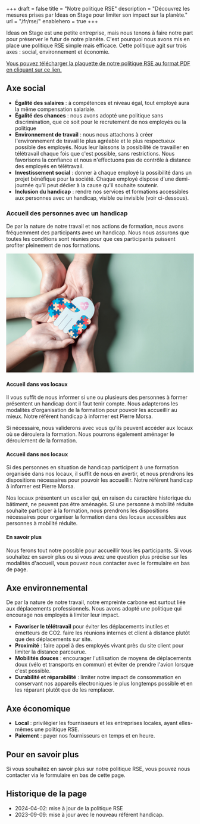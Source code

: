 +++
draft				= false
title				= "Notre politique RSE"
description	= "Découvrez les mesures prises par Ideas on Stage pour limiter son impact sur la planète."
url					= "/fr/rse/"
enablehero		= true
+++

Ideas on Stage est une petite entreprise, mais nous tenons à faire notre part pour préserver le futur de notre planète. C'est pourquoi nous avons mis en place une politique RSE simple mais efficace. Cette politique agit sur trois axes : social, environnement et économie.

[Vous pouvez télécharger la plaquette de notre politique RSE au format PDF en cliquant sur ce lien.](politique-rse-ideas-on-stage.pdf)

## Axe social

- **Égalité des salaires** : à compétences et niveau égal, tout employé aura la même compensation salariale.
- **Égalité des chances** : nous avons adopté une politique sans discrimination, que ce soit pour le recrutement de nos employés ou la politique 
- **Environnement de travail** : nous nous attachons à créer l'environnement de travail le plus agréable et le plus respectueux possible des employés. Nous leur laissons la possibilité de travailler en télétravail chaque fois que c'est possible, sans restrictions. Nous favorisons la confiance et nous n'effectuons pas de contrôle à distance des employés en télétravail. 
- **Investissement social** : donner à chaque employé la possibilité dans un projet bénéfique pour la société. Chaque employé dispose d'une demi-journée qu'il peut dédier à la cause qu'il souhaite soutenir.
- **Inclusion du handicap** : rendre nos services et formations accessibles aux personnes avec un handicap, visible ou invisible (voir ci-dessous).


### Accueil des personnes avec un handicap

De par la nature de notre travail et nos actions de formation, nous avons fréquemment des participants avec un handicap. Nous nous assurons que toutes les conditions sont réunies pour que ces participants puissent profiter pleinement de nos formations.

![Handicap](handicap.jpg)


#### Accueil dans vos locaux

Il vous suffit de nous informer si une ou plusieurs des personnes à former présentent un handicap dont il faut tenir compte. Nous adapterons les modalités d'organisation de la formation pour pouvoir les accueillir au mieux. Notre référent handicap à informer est Pierre Morsa.

Si nécessaire, nous validerons avec vous qu'ils peuvent accéder aux locaux où se déroulera la formation. Nous pourrons également aménager le déroulement de la formation.


#### Accueil dans nos locaux

Si des personnes en situation de handicap participent à une formation organisée dans nos locaux, il suffit de nous en avertir, et nous prendrons les dispositions nécessaires pour pouvoir les accueillir. Notre référent handicap à informer est Pierre Morsa.

Nos locaux présentent un escalier qui, en raison du caractère historique du bâtiment, ne peuvent pas être aménagés. Si une personne à mobilité réduite souhaite participer à la formation, nous prendrons les dispositions nécessaires pour organiser la formation dans des locaux accessibles aux personnes à mobilité réduite.


#### En savoir plus

Nous ferons tout notre possible pour accueillir tous les participants. Si vous souhaitez en savoir plus ou si vous avez une question plus précise sur les modalités d'accueil, vous pouvez nous contacter avec le formulaire en bas de page.


## Axe environnemental

De par la nature de notre travail, notre empreinte carbone est surtout liée aux déplacements professionnels. Nous avons adopté une politique qui encourage nos employés à limiter leur impact.

- **Favoriser le télétravail** pour éviter les déplacements inutiles et émetteurs de CO2. faire les réunions internes et client à distance plutôt que des déplacements sur site.
- **Proximité** : faire appel à des employés vivant près du site client pour limiter la distance parcourue.
- **Mobilités douces** : encourager l'utilisation de moyens de déplacements doux (vélo et transports en commun) et éviter de prendre l'avion lorsque c'est possible.
- **Durabilité et réparabilité** : limiter notre impact de consommation en conservant nos appareils électroniques le plus longtemps possible et en les réparant plutôt que de les remplacer.


## Axe économique

- **Local** : privilégier les fournisseurs et les entreprises locales, ayant elles-mêmes une politique RSE.
- **Paiement** : payer nos fournisseurs en temps et en heure.


## Pour en savoir plus

Si vous souhaitez en savoir plus sur notre politique RSE, vous pouvez nous contacter via le formulaire en bas de cette page.

## Historique de la page

- 2024-04-02: mise à jour de la politique RSE
- 2023-09-09: mise à jour avec le nouveau référent handicap.
